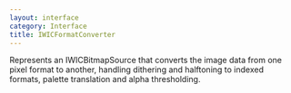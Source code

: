 ```yaml
---
layout: interface
category: Interface
title: IWICFormatConverter
---
```


Represents an IWICBitmapSource that converts the image data from one pixel format to another, handling dithering and halftoning to indexed formats, palette translation and alpha thresholding.

